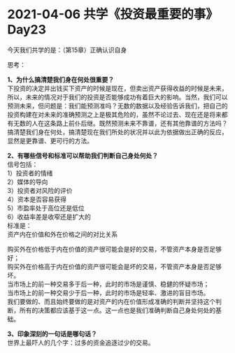 # 2021-04-06 共学《投资最重要的事》 Day23
今天我们共学的是：（第15章）正确认识自身

思考：

**1、为什么搞清楚我们身在何处很重要？**  
下投资的决定并出钱买下资产的时候是现在，但卖出资产获得收益的时候是未来，所以，未来的情况对于我们的投资是否能够成功有着巨大的影响。当然，我们可以预测未来，但问题是：我们能预测准吗？无数的数据以及经验告诉我们，把自己的投资构建在对未来的准确预测之上是极其危险的，虽然不论过去、现在还是将来都有无数的人在这条路上前仆后继。既然预测未来不靠谱，还有其他靠谱的方法吗？搞清楚我们身在何处，搞清楚现在我们所处的状况并以此为依据做出正确的反应，显然是更靠谱、更可行的方法。

**2、有哪些信号和标准可以帮助我们判断自己身处何处？**  
信号包括：  
1）投资者的情绪  
2）媒体的导向  
3）投资者对风险的评价  
4）资本是否容易获得  
5）市盈率处于高位还是低位  
6）收益率差是收窄还是扩大的  
标准是：  
资产内在价值和外在价格之间的对比关系

购买外在价格低于内在价值的资产很可能会是好的交易，不管资产本身是否足够好；  
购买外在价格高于内在价值的资产很可能会是坏的交易，不管资产本身是否足够坏。  
当市场上的前一种交易多于后一种，此时的市场是谨慎、稳健的怀疑市场；  
当市场上的前一种交易少于后一种，此时的市场是轻率、激进的盲目市场。  
我们要做的、而且始终要做的是对资产的内在价值形成准确的判断并坚持这个判断，所有的决策都应该基于这一点。这一点也是我们准确判断自己身处何处的基础。

**3、印象深刻的一句话是哪句话？**  
世界上最吓人的几个字：过多的资金追逐过少的交易。

